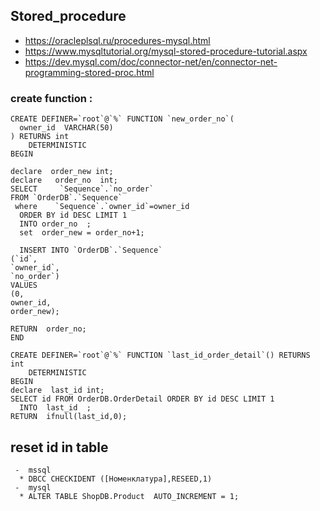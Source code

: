 ## Stored_procedure
- https://oracleplsql.ru/procedures-mysql.html
- https://www.mysqltutorial.org/mysql-stored-procedure-tutorial.aspx
- https://dev.mysql.com/doc/connector-net/en/connector-net-programming-stored-proc.html

### create function  :

```  create function new_order_no() :
CREATE DEFINER=`root`@`%` FUNCTION `new_order_no`(
  owner_id  VARCHAR(50)
) RETURNS int
    DETERMINISTIC
BEGIN

declare  order_new int;
declare   order_no  int;
SELECT     `Sequence`.`no_order`   
FROM `OrderDB`.`Sequence`
 where    `Sequence`.`owner_id`=owner_id
  ORDER BY id DESC LIMIT 1
  INTO order_no  ;
  set  order_new = order_no+1;
  
  INSERT INTO `OrderDB`.`Sequence`
(`id`,
`owner_id`,
`no_order`)
VALUES
(0,
owner_id,
order_new);

RETURN  order_no;
END
```

```  create fuction  last_id()
CREATE DEFINER=`root`@`%` FUNCTION `last_id_order_detail`() RETURNS int
    DETERMINISTIC
BEGIN
declare  last_id int;
SELECT id FROM OrderDB.OrderDetail ORDER BY id DESC LIMIT 1
  INTO  last_id  ;
RETURN  ifnull(last_id,0);

```

##   reset  id in table  
     -  mssql
      * DBCC CHECKIDENT ([Номенклатура],RESEED,1)
     -  mysql 
      * ALTER TABLE ShopDB.Product  AUTO_INCREMENT = 1;